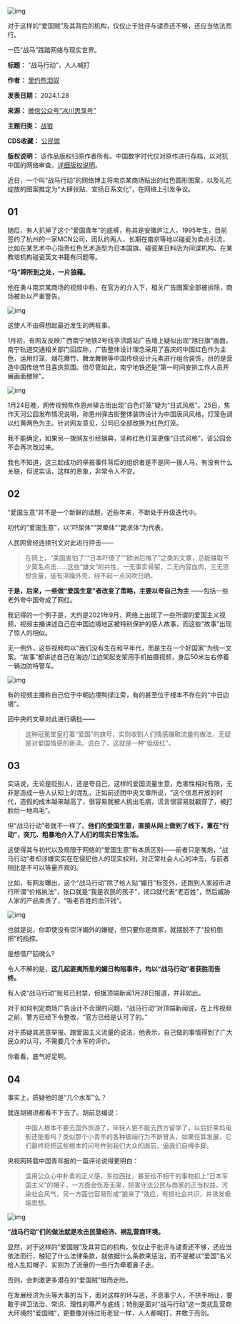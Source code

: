 ![img](https://chinadigitaltimes.net/chinese/files/2024/01/post-704622-65b7ba1ace0e6.)


对于这样的“爱国贼”及其背后的机构，仅仅止于批评与谴责还不够，还应当依法而行。


一匹“战马”践踏网络与现实世界。




**标题：** “战马行动”，人人喊打  

**作者：** [里约热泪奴](https://chinadigitaltimes.net/space/冰川思享号)  

**发表日期：** 2024.1.28  

**来源：** [微信公众号“冰川思享号”](https://web.archive.org/web/https://mp.weixin.qq.com/s/IQyj_PKEHEpjNhQsaJABWQ)  

**主题归类：** [战狼](https://chinadigitaltimes.net/space/战狼)  

**CDS收藏：** [公民馆](https://chinadigitaltimes.net/space/%E5%85%AC%E6%B0%91%E9%A6%86)  

**版权说明：** 该作品版权归原作者所有。中国数字时代仅对原作进行存档，以对抗中国的网络审查。[详细版权说明](https://chinadigitaltimes.net/chinese/copyright)。


近日，一个叫“战马行动”的网络博主将南京某商场贴出的红色圆形图案，以及礼花绽放的图案推定为“大肆张贴、宣扬日系文化”，在网络上引发争议。


01
--


随后，有人扒掉了这个“爱国青年”的底裤，称其是安徽庐江人，1995年生，目前签约了杭州的一家MCN公司，团队约两人，长期在南京等地以碰瓷为卖点引流，比如在某艺术中心指责红色艺术造型为日本国旗、碰瓷某日料店为间谍机构、在某教培机构碰瓷英文书籍有问题等。


**“马”蹄所到之处，一片狼藉。** 


他在勇斗南京某商场的视频中称，在官方的介入下，相关广告图案全部被拆除，商场被处以严重警告。


![img](https://chinadigitaltimes.net/chinese/files/2024/01/post-704622-65b7ba1ae77cb.)


这使人不由得想起最近发生的两桩事。


1月初，有网友反映广西南宁地铁2号线亭洪路站广告墙上疑似出现“旭日旗”画面。南宁轨道交通相关部门回应称，广告整体设计理念采用了喜庆的中国红色作为主色，运用灯笼、烟花爆竹、舞龙舞狮等中国传统设计元素进行组合装饰，目的是营造中国传统节日喜庆氛围。但尽管如此，南宁地铁还是“第一时间安排工作人员开展画面撤除”。


![img](https://chinadigitaltimes.net/chinese/files/2024/01/post-704622-65b7ba1b10118.)


1月24日晚，网传视频焦作恩州驿古街出现“白色灯笼”疑为“日式风格”。25日，焦作天河公园发布情况说明，称恩州驿古街整体装饰设计为中国唐风风格，灯笼色调以红黄两色为主。针对网友意见，公司已全部改换为红色灯笼。


我不能确定，如果另一拨网友引经据典，坚称红色灯笼更像“日式风格”，该公园会不会再次改过来。


我也不知道，这三起成功的举报事件背后的组织者是不是同一拨人马，有没有什么关联，但说实话，这样的景象，非常令人不安。


02
--


“爱国生意”并不是一个新鲜的话题，近些年来，不断处于升级迭代中。


初代的“爱国生意”，以“吓尿体”“哭晕体”“跪求体”为代表。


人民网曾经连续刊文对此进行抨击——



> 
> 在网上，“美国害怕了”“日本吓傻了”“欧洲后悔了”之类的文章，总能赚取不少莫名点击……这些“雄文”的共性，一无事实骨架，二无内容血肉，三无思想含量，徒有浮躁外壳，经不起一点风吹日晒。
> 
> 
> 


**于是，后来，一些做“爱国生意”者改变了策略，主要以夸自己为主** ——包括一些老外夸中国夸成了网红。


我记得的一个例子是，大约是2021年9月，网络上出现了一些所谓的爱国主义视频，视频主播讲述自己在中国边境地区被特别保护的感人故事，而这些“故事”出现了惊人的相似。


无一例外，这些视频均以“我们没有生在和平年代，而是生在一个好国家”为统一文案。“故事”都讲述自己在海边/江边架起支架用手机拍摄视频，身后50米左右停着一辆边防特警车。


![img](https://chinadigitaltimes.net/chinese/files/2024/01/post-704622-65b7ba1b2d810.)


有的视频主播称自己位于中朝边境鸭绿江旁，有的甚至位于根本不存在的“中日边境”。


团中央的文章对此进行痛批——



> 
> 这种冠冕堂皇打着“爱国”的旗号，实则收割人们情感赚取流量的做法，无疑是对爱国情感的亵渎。说白了，这就是一种“低级红”。
> 
> 
> 


03
--


实话说，无论是贬别人，还是夸自己，这样的爱国流量生意，危害性相对有限，无非是造成一些人认知上的混乱，正如前述团中央文章所说，“这个信息开放的时代，造假的成本越来越高了，很容易就被人挑出毛病，谎言很容易就戳穿了，被打脸后一地鸡毛”。


但“战马行动”者就不一样了。**他们的爱国生意，直接从网上做到了线下，重在“行动”，突兀、粗暴地介入了人们的现实日常生活。** 


这使得其与初代以及局限于网络的“爱国生意”有本质区别——前者只是嘴炮，“战马行动”者却涉嫌实实在在侵犯他人的现实权利，对正常社会人心的冲击，与前者相比是不可以等量齐观的。


比如，有网友曝出，这个“战马行动”除了给人贴“媚日”标签外，还跑到人家超市进行所谓“价格执法”，张口就是“我是农民的孩子”，闭口就代表“老百姓”，然后威胁人家的产品卖贵了，“吸老百姓的血汗钱”。


![img](https://chinadigitaltimes.net/chinese/files/2024/01/post-704622-65b7ba1b4934c.)


也就是说，你即使没有崇洋媚外的嫌疑，但只要你是商家，就摆脱不了“投机倒把”的指控。


是想借尸回魂么?


令人不解的是，**这几起匪夷所思的媚日构陷事件，均以“战马行动”者获胜而告终。** 


有人说“战马行动”账号已封禁，但据顶端新闻1月28日报道，并非如此。


对于如何判定商场广告设计不合理的问题，“战马行动”对顶端新闻说，在上传视频之前，警方已经下令整改，“官方已经是认可了的。”


对于质疑其恶意举报、蹭爱国主义流量的说法，他表示，自己做的事情得到了广大民众的认可，不需要几个水军的评价。


你看看，底气好足啊。


04
--


事实上，质疑他的是“几个水军”么？


就连胡锡进都看不下去了。胡前总编说：



> 
> 中国人根本不要去国外旅游了，年轻人更不能去西方留学了，以后好莱坞电影还能看吗？类似那个小青年的各种极端行为不断冒头，如果任其发展，它们最终将把这些根本的问号杵到我们大众的面前，逼我们自缚手脚。
> 
> 
> 


央视网转载中国青年报的一篇评论说得更明白：



> 
> 滥用公众心中朴素的正义感，东拉西扯，甚至给不相干的事物扣上“日本军国主义”的帽子，一方面会伤及无辜，损害守法公民与商家的正当权益，污染社会风气，另一方面也容易形成“狼来了”效应，有损社会共识，并诱发极端思想。
> 
> 
> 


![img](https://chinadigitaltimes.net/chinese/files/2024/01/post-704622-65b7ba1b65f69.png)


**“战马行动”们的做法就是攻击民营经济、祸乱营商环境。** 


显然，对于这样的“爱国贼”及其背后的机构，仅仅止于批评与谴责还不够，还应当依法而行，触犯了什么法律条款，就依据什么条款来惩治，而不是被以“爱国”名义给人乱扣帽子、实则为了流量的一些行为牵着鼻子走。


否则，会刺激更多潜在的“爱国贼”铤而走险。


在发展经济为头等大事的当下，面对这样的坏与恶，不息事宁人，不拱手相让，要敢于捍卫法治、常识、理性的尊严与底线；特别是面对“战马行动”这一类扰乱营商大环境的“爱国贼”，更要像对待过街老鼠一样，人人都喊打，并敢于亮剑。

